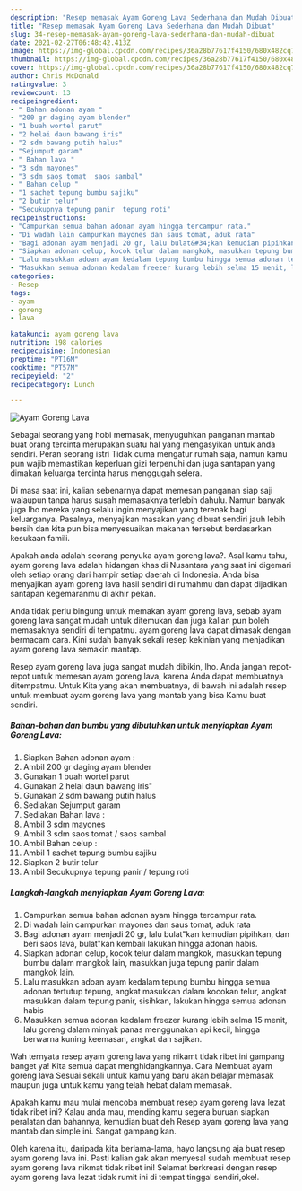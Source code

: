 ```yaml
---
description: "Resep memasak Ayam Goreng Lava Sederhana dan Mudah Dibuat"
title: "Resep memasak Ayam Goreng Lava Sederhana dan Mudah Dibuat"
slug: 34-resep-memasak-ayam-goreng-lava-sederhana-dan-mudah-dibuat
date: 2021-02-27T06:48:42.413Z
image: https://img-global.cpcdn.com/recipes/36a28b77617f4150/680x482cq70/ayam-goreng-lava-foto-resep-utama.jpg
thumbnail: https://img-global.cpcdn.com/recipes/36a28b77617f4150/680x482cq70/ayam-goreng-lava-foto-resep-utama.jpg
cover: https://img-global.cpcdn.com/recipes/36a28b77617f4150/680x482cq70/ayam-goreng-lava-foto-resep-utama.jpg
author: Chris McDonald
ratingvalue: 3
reviewcount: 13
recipeingredient:
- " Bahan adonan ayam "
- "200 gr daging ayam blender"
- "1 buah wortel parut"
- "2 helai daun bawang iris"
- "2 sdm bawang putih halus"
- "Sejumput garam"
- " Bahan lava "
- "3 sdm mayones"
- "3 sdm saos tomat  saos sambal"
- " Bahan celup "
- "1 sachet tepung bumbu sajiku"
- "2 butir telur"
- "Secukupnya tepung panir  tepung roti"
recipeinstructions:
- "Campurkan semua bahan adonan ayam hingga tercampur rata."
- "Di wadah lain campurkan mayones dan saus tomat, aduk rata"
- "Bagi adonan ayam menjadi 20 gr, lalu bulat&#34;kan kemudian pipihkan, dan beri saos lava, bulat&#34;kan kembali lakukan hingga adonan habis."
- "Siapkan adonan celup, kocok telur dalam mangkok, masukkan tepung bumbu dalam mangkok lain, masukkan juga tepung panir dalam mangkok lain."
- "Lalu masukkan adoan ayam kedalam tepung bumbu hingga semua adonan tertutup tepung, angkat masukkan dalam kocokan telur, angkat masukkan dalam tepung panir, sisihkan, lakukan hingga semua adonan habis"
- "Masukkan semua adonan kedalam freezer kurang lebih selma 15 menit, lalu goreng dalam minyak panas menggunakan api kecil, hingga berwarna kuning keemasan, angkat dan sajikan."
categories:
- Resep
tags:
- ayam
- goreng
- lava

katakunci: ayam goreng lava 
nutrition: 198 calories
recipecuisine: Indonesian
preptime: "PT16M"
cooktime: "PT57M"
recipeyield: "2"
recipecategory: Lunch

---
```



![Ayam Goreng Lava](https://img-global.cpcdn.com/recipes/36a28b77617f4150/680x482cq70/ayam-goreng-lava-foto-resep-utama.jpg)

Sebagai seorang yang hobi memasak, menyuguhkan panganan mantab buat orang tercinta merupakan suatu hal yang mengasyikan untuk anda sendiri. Peran seorang istri Tidak cuma mengatur rumah saja, namun kamu pun wajib memastikan keperluan gizi terpenuhi dan juga santapan yang dimakan keluarga tercinta harus menggugah selera.

Di masa  saat ini, kalian sebenarnya dapat memesan panganan siap saji walaupun tanpa harus susah memasaknya terlebih dahulu. Namun banyak juga lho mereka yang selalu ingin menyajikan yang terenak bagi keluarganya. Pasalnya, menyajikan masakan yang dibuat sendiri jauh lebih bersih dan kita pun bisa menyesuaikan makanan tersebut berdasarkan kesukaan famili. 



Apakah anda adalah seorang penyuka ayam goreng lava?. Asal kamu tahu, ayam goreng lava adalah hidangan khas di Nusantara yang saat ini digemari oleh setiap orang dari hampir setiap daerah di Indonesia. Anda bisa menyajikan ayam goreng lava hasil sendiri di rumahmu dan dapat dijadikan santapan kegemaranmu di akhir pekan.

Anda tidak perlu bingung untuk memakan ayam goreng lava, sebab ayam goreng lava sangat mudah untuk ditemukan dan juga kalian pun boleh memasaknya sendiri di tempatmu. ayam goreng lava dapat dimasak dengan bermacam cara. Kini sudah banyak sekali resep kekinian yang menjadikan ayam goreng lava semakin mantap.

Resep ayam goreng lava juga sangat mudah dibikin, lho. Anda jangan repot-repot untuk memesan ayam goreng lava, karena Anda dapat membuatnya ditempatmu. Untuk Kita yang akan membuatnya, di bawah ini adalah resep untuk membuat ayam goreng lava yang mantab yang bisa Kamu buat sendiri.

<!--inarticleads1-->

##### Bahan-bahan dan bumbu yang dibutuhkan untuk menyiapkan Ayam Goreng Lava:

1. Siapkan  Bahan adonan ayam :
1. Ambil 200 gr daging ayam blender
1. Gunakan 1 buah wortel parut
1. Gunakan 2 helai daun bawang iris&#34;
1. Gunakan 2 sdm bawang putih halus
1. Sediakan Sejumput garam
1. Sediakan  Bahan lava :
1. Ambil 3 sdm mayones
1. Ambil 3 sdm saos tomat / saos sambal
1. Ambil  Bahan celup :
1. Ambil 1 sachet tepung bumbu sajiku
1. Siapkan 2 butir telur
1. Ambil Secukupnya tepung panir / tepung roti




<!--inarticleads2-->

##### Langkah-langkah menyiapkan Ayam Goreng Lava:

1. Campurkan semua bahan adonan ayam hingga tercampur rata.
1. Di wadah lain campurkan mayones dan saus tomat, aduk rata
1. Bagi adonan ayam menjadi 20 gr, lalu bulat&#34;kan kemudian pipihkan, dan beri saos lava, bulat&#34;kan kembali lakukan hingga adonan habis.
1. Siapkan adonan celup, kocok telur dalam mangkok, masukkan tepung bumbu dalam mangkok lain, masukkan juga tepung panir dalam mangkok lain.
1. Lalu masukkan adoan ayam kedalam tepung bumbu hingga semua adonan tertutup tepung, angkat masukkan dalam kocokan telur, angkat masukkan dalam tepung panir, sisihkan, lakukan hingga semua adonan habis
1. Masukkan semua adonan kedalam freezer kurang lebih selma 15 menit, lalu goreng dalam minyak panas menggunakan api kecil, hingga berwarna kuning keemasan, angkat dan sajikan.




Wah ternyata resep ayam goreng lava yang nikamt tidak ribet ini gampang banget ya! Kita semua dapat menghidangkannya. Cara Membuat ayam goreng lava Sesuai sekali untuk kamu yang baru akan belajar memasak maupun juga untuk kamu yang telah hebat dalam memasak.

Apakah kamu mau mulai mencoba membuat resep ayam goreng lava lezat tidak ribet ini? Kalau anda mau, mending kamu segera buruan siapkan peralatan dan bahannya, kemudian buat deh Resep ayam goreng lava yang mantab dan simple ini. Sangat gampang kan. 

Oleh karena itu, daripada kita berlama-lama, hayo langsung aja buat resep ayam goreng lava ini. Pasti kalian gak akan menyesal sudah membuat resep ayam goreng lava nikmat tidak ribet ini! Selamat berkreasi dengan resep ayam goreng lava lezat tidak rumit ini di tempat tinggal sendiri,oke!.

